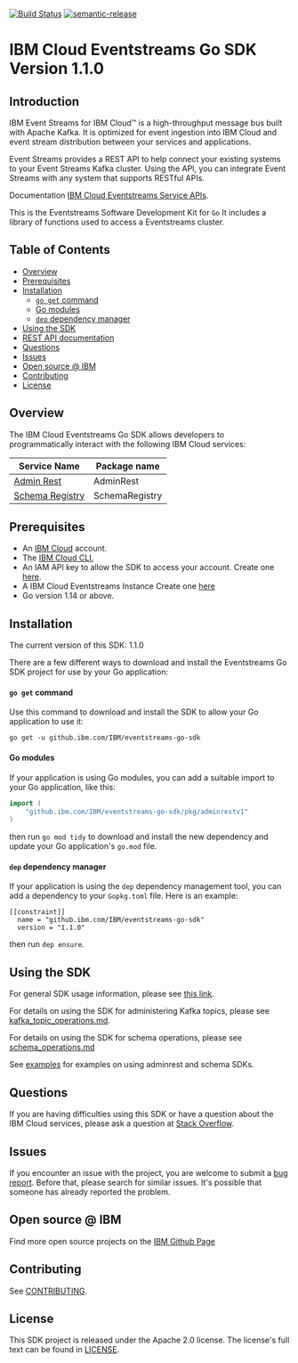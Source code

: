 [![Build Status](https://travis-ci.com/IBM/eventstreams-go-sdk.svg?&branch=main)](https://travis-ci.com/IBM/eventstreams-go-sdk)
[![semantic-release](https://img.shields.io/badge/%20%20%F0%9F%93%A6%F0%9F%9A%80-semantic--release-e10079.svg)](https://github.com/semantic-release/semantic-release)
# IBM Cloud Eventstreams Go SDK Version 1.1.0

## Introduction

IBM Event Streams for IBM Cloud™ is a high-throughput message bus built with Apache Kafka. 
It is optimized for event ingestion into IBM Cloud and event stream distribution between your services and applications.

Event Streams provides a REST API to help connect your existing systems to your Event Streams Kafka cluster. 
Using the API, you can integrate Event Streams with any system that supports RESTful APIs.

Documentation [IBM Cloud Eventstreams Service APIs](https://cloud.ibm.com/apidocs/event-streams).

This is the Eventstreams Software Development Kit for `Go`
It includes a library of functions used to access a Eventstreams cluster.

## Table of Contents
<!--
  The TOC below is generated using the `markdown-toc` node package.

      https://github.com/jonschlinkert/markdown-toc

  You should regenerate the TOC after making changes to this file.

      npx markdown-toc -i README.md
  -->

<!-- toc -->

- [Overview](#overview)
- [Prerequisites](#prerequisites)
- [Installation](#installation)
    + [`go get` command](#go-get-command)
    + [Go modules](#go-modules)
    + [`dep` dependency manager](#dep-dependency-manager)
- [Using the SDK](#using-the-sdk)
- [REST API documentation](#event-streams-administration-rest-api)
- [Questions](#questions)
- [Issues](#issues)
- [Open source @ IBM](#open-source--ibm)
- [Contributing](#contributing)
- [License](#license)

<!-- tocstop -->

## Overview

The IBM Cloud Eventstreams Go SDK allows developers to programmatically interact with the following IBM Cloud services:

Service Name | Package name 
--- | --- 
[Admin Rest](https://cloud.ibm.com/apidocs/event-streams) | AdminRest
[Schema Registry](https://cloud.ibm.com/docs/EventStreams?topic=EventStreams-ES_schema_registry&locale=en#schema_registry_rest_endpoints) | SchemaRegistry

## Prerequisites

* An [IBM Cloud](https://cloud.ibm.com/registration) account.
* The [IBM Cloud CLI.](https://cloud.ibm.com/docs/cli?topic=cli-getting-started)
* An IAM API key to allow the SDK to access your account. Create one [here](https://cloud.ibm.com/iam/apikeys).
* A IBM Cloud Eventstreams Instance Create one [here](https://cloud.ibm.com/registration?target=/catalog/services/event-streams)
* Go version 1.14 or above.

## Installation
The current version of this SDK: 1.1.0

There are a few different ways to download and install the Eventstreams Go SDK project for use by your
Go application:

#### `go get` command  
Use this command to download and install the SDK to allow your Go application to
use it:

```
go get -u github.ibm.com/IBM/eventstreams-go-sdk 
```

#### Go modules  
If your application is using Go modules, you can add a suitable import to your
Go application, like this:

```go
import (
	"github.ibm.com/IBM/eventstreams-go-sdk/pkg/adminrestv1"
)
```

then run `go mod tidy` to download and install the new dependency and update your Go application's
`go.mod` file.

#### `dep` dependency manager  
If your application is using the `dep` dependency management tool, you can add a dependency
to your `Gopkg.toml` file.  Here is an example:

```
[[constraint]]
  name = "github.ibm.com/IBM/eventstreams-go-sdk"
  version = "1.1.0"

```

then run `dep ensure`.

## Using the SDK
For general SDK usage information, please see [this link](https://github.com/IBM/ibm-cloud-sdk-common/blob/main/README.md).

For details on using the SDK for administering Kafka topics, please see [kafka_topic_operations.md](./kafka_topic_operations.md).

For details on using the SDK for schema operations, please see [schema_operations.md](./schema_operations.md)

See [examples](./examples) for examples on using adminrest and schema SDKs.

## Questions

If you are having difficulties using this SDK or have a question about the IBM Cloud services,
please ask a question at 
[Stack Overflow](http://stackoverflow.com/questions/ask?tags=ibm-cloud).

## Issues
If you encounter an issue with the project, you are welcome to submit a
[bug report](https://github.com/IBM/eventstreams-go-sdk/issues).
Before that, please search for similar issues. It's possible that someone has already reported the problem.

## Open source @ IBM
Find more open source projects on the [IBM Github Page](http://ibm.github.io/)

## Contributing
See [CONTRIBUTING](CONTRIBUTING.md).

## License

This SDK project is released under the Apache 2.0 license.
The license's full text can be found in [LICENSE](LICENSE).